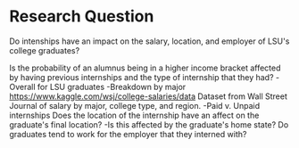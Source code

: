 # Research Question

Do intenships have an impact on the salary, location, and employer of LSU's college graduates?

Is the probability of an alumnus being in a higher income bracket affected by having previous internships and the type of internship that they had?
  -Overall for LSU graduates
  -Breakdown by major
      https://www.kaggle.com/wsj/college-salaries/data
      Dataset from Wall Street Journal of salary by major, college type, and region.
  -Paid v. Unpaid internships
Does the location of the internship have an affect on the graduate's final location?
   -Is this affected by the graduate's home state?
Do graduates tend to work for the employer that they interned with?
